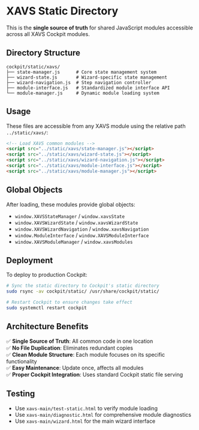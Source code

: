 # XAVS Static Directory

This is the **single source of truth** for shared JavaScript modules accessible across all XAVS Cockpit modules.

## Directory Structure

```
cockpit/static/xavs/
├── state-manager.js      # Core state management system
├── wizard-state.js       # Wizard-specific state management
├── wizard-navigation.js  # Step navigation controller
├── module-interface.js   # Standardized module interface API
└── module-manager.js     # Dynamic module loading system
```

## Usage

These files are accessible from any XAVS module using the relative path `../static/xavs/`:

```html
<!-- Load XAVS common modules -->
<script src="../static/xavs/state-manager.js"></script>
<script src="../static/xavs/wizard-state.js"></script>
<script src="../static/xavs/wizard-navigation.js"></script>
<script src="../static/xavs/module-interface.js"></script>
<script src="../static/xavs/module-manager.js"></script>
```

## Global Objects

After loading, these modules provide global objects:

- `window.XAVSStateManager` / `window.xavsState`
- `window.XAVSWizardState` / `window.xavsWizardState`
- `window.XAVSWizardNavigation` / `window.xavsNavigation`
- `window.ModuleInterface` / `window.XAVSModuleInterface`
- `window.XAVSModuleManager` / `window.xavsModules`

## Deployment

To deploy to production Cockpit:

```bash
# Sync the static directory to Cockpit's static directory
sudo rsync -av cockpit/static/ /usr/share/cockpit/static/

# Restart Cockpit to ensure changes take effect
sudo systemctl restart cockpit
```

## Architecture Benefits

✅ **Single Source of Truth**: All common code in one location  
✅ **No File Duplication**: Eliminates redundant copies  
✅ **Clean Module Structure**: Each module focuses on its specific functionality  
✅ **Easy Maintenance**: Update once, affects all modules  
✅ **Proper Cockpit Integration**: Uses standard Cockpit static file serving  

## Testing

- Use `xavs-main/test-static.html` to verify module loading
- Use `xavs-main/diagnostic.html` for comprehensive module diagnostics
- Use `xavs-main/wizard.html` for the main wizard interface